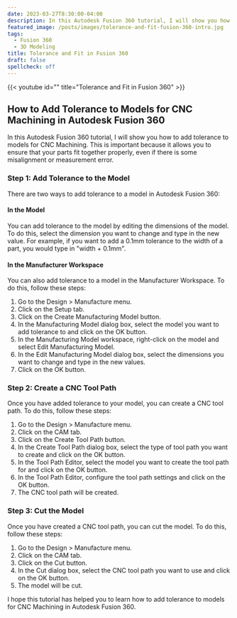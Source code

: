 ```yaml
---
date: 2023-03-27T8:30:00-04:00
description: In this Autodesk Fusion 360 tutorial, I will show you how to add tolerance to models for CNC Machining.
featured_image: /posts/images/tolerance-and-fit-fusion-360-intro.jpg
tags:
  - Fusion 360
  - 3D Modeling
title: Tolerance and Fit in Fusion 360
draft: false
spellcheck: off
---
```


{{< youtube id="" title="Tolerance and Fit in Fusion 360" >}}

## How to Add Tolerance to Models for CNC Machining in Autodesk Fusion 360

In this Autodesk Fusion 360 tutorial, I will show you how to add tolerance to models for CNC Machining. This is important because it allows you to ensure that your parts fit together properly, even if there is some misalignment or measurement error.

### Step 1: Add Tolerance to the Model

There are two ways to add tolerance to a model in Autodesk Fusion 360:

#### In the Model

You can add tolerance to the model by editing the dimensions of the model. To do this, select the dimension you want to change and type in the new value. For example, if you want to add a 0.1mm tolerance to the width of a part, you would type in "width + 0.1mm".

#### In the Manufacturer Workspace

You can also add tolerance to a model in the Manufacturer Workspace. To do this, follow these steps:

1. Go to the Design > Manufacture menu.
2. Click on the Setup tab.
3. Click on the Create Manufacturing Model button.
4. In the Manufacturing Model dialog box, select the model you want to add tolerance to and click on the OK button.
5. In the Manufacturing Model workspace, right-click on the model and select Edit Manufacturing Model.
6. In the Edit Manufacturing Model dialog box, select the dimensions you want to change and type in the new values.
7. Click on the OK button.

### Step 2: Create a CNC Tool Path

Once you have added tolerance to your model, you can create a CNC tool path. To do this, follow these steps:

1. Go to the Design > Manufacture menu.
2. Click on the CAM tab.
3. Click on the Create Tool Path button.
4. In the Create Tool Path dialog box, select the type of tool path you want to create and click on the OK button.
5. In the Tool Path Editor, select the model you want to create the tool path for and click on the OK button.
6. In the Tool Path Editor, configure the tool path settings and click on the OK button.
7. The CNC tool path will be created.

### Step 3: Cut the Model

Once you have created a CNC tool path, you can cut the model. To do this, follow these steps:

1. Go to the Design > Manufacture menu.
2. Click on the CAM tab.
3. Click on the Cut button.
4. In the Cut dialog box, select the CNC tool path you want to use and click on the OK button.
5. The model will be cut.

I hope this tutorial has helped you to learn how to add tolerance to models for CNC Machining in Autodesk Fusion 360.
